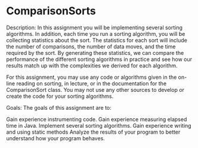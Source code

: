 # ComparisonSorts
Description:
  In this assignment you will be implementing several sorting algorithms. In addition, each time you run a sorting algorithm, you will be collecting statistics about the sort. The statistics for each sort will include the number of comparisons, the number of data moves, and the time required by the sort. By generating these statistics, we can compare the performance of the different sorting algorithms in practice and see how our results match up with the complexities we derived for each algorithm.

  For this assignment, you may use any code or algorithms given in the on-line reading on sorting, in lecture, or in the documentation for the ComparisonSort class. You may not use any other sources to develop or create the code for your sorting algorithms.

Goals:
The goals of this assignment are to:

  Gain experience instrumenting code.
  Gain experience measuring elapsed time in Java.
  Implement several sorting algorithms.
  Gain experience writing and using static methods
  Analyze the results of your program to better understand how your program behaves.
